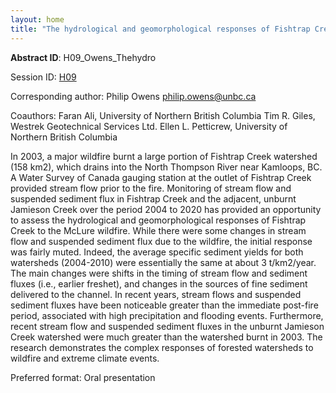 ```yaml
---
layout: home
title: "The hydrological and geomorphological responses of Fishtrap Creek watershed, BC, to the 2003 McLure wildfire"
---
```



**Abstract ID**: H09_Owens_Thehydro

Session ID: [H09](.)

Corresponding author: Philip Owens <a href="mailto:philip.owens@unbc.ca">philip.owens@unbc.ca</a>

Coauthors: Faran Ali, University of Northern British Columbia
 Tim R. Giles, Westrek Geotechnical Services Ltd.
 Ellen L. Petticrew, University of Northern British Columbia 

In 2003, a major wildfire burnt a large portion of Fishtrap Creek watershed (158 km2), which drains into the North Thompson River near Kamloops, BC. A Water Survey of Canada gauging station at the outlet of Fishtrap Creek provided stream flow prior to the fire. Monitoring of stream flow and suspended sediment flux in Fishtrap Creek and the adjacent, unburnt Jamieson Creek over the period 2004 to 2020 has provided an opportunity to assess the hydrological and geomorphological responses of Fishtrap Creek to the McLure wildfire. While there were some changes in stream flow and suspended sediment flux due to the wildfire, the initial response was fairly muted. Indeed, the average specific sediment yields for both watersheds (2004-2010) were essentially the same at about 3 t/km2/year. The main changes were shifts in the timing of stream flow and sediment fluxes (i.e., earlier freshet), and changes in the sources of fine sediment delivered to the channel. In recent years, stream flows and suspended sediment fluxes have been noticeable greater than the immediate post-fire period, associated with high precipitation and flooding events. Furthermore, recent stream flow and suspended sediment fluxes in the unburnt Jamieson Creek watershed were much greater than the watershed burnt in 2003. The research demonstrates the complex responses of forested watersheds to wildfire and extreme climate events.

Preferred format: Oral presentation
